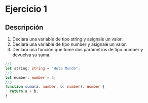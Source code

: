 # Ejercicio 1

## Descripción

1. Declara una variable de tipo string y asígnale un valor.
2. Declara una variable de tipo number y asígnale un valor.
3. Declara una función que tome dos parámetros de tipo number y devuelva su suma.
   
```typescript
//1
let string: string = "Hola Mundo";
//2
let number: number = 5;
//3
function suma(a: number, b: number): number {
  return a + b;
}
```